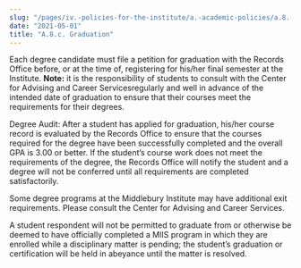 ```yaml
---
slug: "/pages/iv.-policies-for-the-institute/a.-academic-policies/a.8.-leaves-of-absence-withdrawal-suspension-expulsion-and-graduation/a.8.c.-graduation"
date: "2021-05-01"
title: "A.8.c. Graduation"
---
```


Each degree candidate must file a petition for graduation with the Records Office before, or at the time of, registering for his/her final semester at the Institute. **Note:** it is the responsibility of students to consult with the Center for Advising and Career Servicesregularly and well in advance of the intended date of graduation to ensure that their courses meet the requirements for their degrees. 

Degree Audit: After a student has applied for graduation, his/her course record is evaluated by the Records Office to ensure that the courses required for the degree have been successfully completed and the overall GPA is 3.00 or better. If the student’s course work does not meet the requirements of the degree, the Records Office will notify the student and a degree will not be conferred until all requirements are completed satisfactorily.

Some degree programs at the Middlebury Institute may have additional exit requirements. Please consult the Center for Advising and Career Services. 

A student respondent will not be permitted to graduate from or otherwise be deemed to have officially completed a MIIS program in which they are enrolled while a disciplinary matter is pending; the student’s graduation or certification will be held in abeyance until the matter is resolved.